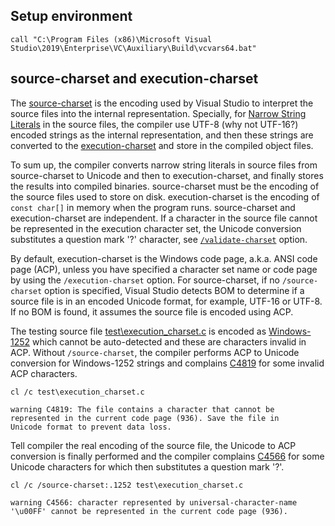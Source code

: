 ## Setup environment
```
call "C:\Program Files (x86)\Microsoft Visual Studio\2019\Enterprise\VC\Auxiliary\Build\vcvars64.bat"
```

## source-charset and execution-charset
The [source-charset](https://docs.microsoft.com/en-us/cpp/build/reference/source-charset-set-source-character-set#remarks)
is the encoding used by Visual Studio to interpret the source files into the internal representation. Specially,
for [Narrow String Literals](https://docs.microsoft.com/en-us/cpp/cpp/string-and-character-literals-cpp#narrow-string-literals)
in the source files, the compiler use UTF-8 (why not UTF-16?) encoded strings as the internal representation, and then
these strings are converted to the
[execution-charset](https://docs.microsoft.com/en-us/cpp/build/reference/execution-charset-set-execution-character-set#remarks)
and store in the compiled object files.

To sum up, the compiler converts narrow string literals in source files from source-charset to Unicode and then to
execution-charset, and finally stores the results into compiled binaries. source-charset must be the encoding of the
source files used to store on disk. execution-charset is the encoding of `const char[]` in memory when the program runs.
source-charset and execution-charset are independent. If a character in the source file cannot be represented in the
execution character set, the Unicode conversion substitutes a question mark '?' character, see 
[`/validate-charset`](https://docs.microsoft.com/en-us/cpp/build/reference/validate-charset-validate-for-compatible-characters#remarks) option.

By default, execution-charset is the Windows code page, a.k.a. ANSI code page (ACP), unless you have specified a character
set name or code page by using the `/execution-charset` option. For source-charset, if no `/source-charset` option is
specified, Visual Studio detects BOM to determine if a source file is in an encoded Unicode format, for example, UTF-16
or UTF-8. If no BOM is found, it assumes the source file is encoded using ACP.

The testing source file [test\execution_charset.c](test/execution_charset.c)
is encoded as [Windows-1252](https://en.wikipedia.org/wiki/Windows-1252#Character_set) which cannot be auto-detected and
these are characters invalid in ACP. Without `/source-charset`, the compiler performs ACP to Unicode conversion for
Windows-1252 strings and complains [C4819](https://docs.microsoft.com/en-us/cpp/error-messages/compiler-warnings/compiler-warning-level-1-c4819)
for some invalid ACP characters.
```
cl /c test\execution_charset.c

warning C4819: The file contains a character that cannot be represented in the current code page (936). Save the file in
Unicode format to prevent data loss.
```
Tell compiler the real encoding of the source file, the Unicode to ACP conversion is finally performed and the compiler
complains [C4566](https://docs.microsoft.com/en-us/cpp/error-messages/compiler-warnings/compiler-warning-level-1-c4566)
for some Unicode characters for which then substitutes a question mark '?'. 
```
cl /c /source-charset:.1252 test\execution_charset.c

warning C4566: character represented by universal-character-name '\u00FF' cannot be represented in the current code page (936).
```
